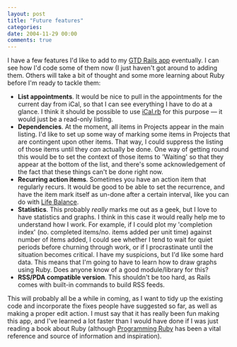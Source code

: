 ```yaml
---
layout: post
title: "Future features"
categories:
date: 2004-11-29 00:00
comments: true
---
```


<p>I have a few features I'd like to add to my <a href="http://www.rousette.org.uk/blog/archives/2004/11/28/rails-gtd-application/">GTD Rails app</a> eventually. I can see how I'd code some of them now (I just haven't got around to adding them. Others will take a bit of thought and some more learning about Ruby before I'm ready to tackle them:</p>

<ul>
<li><strong>List appointments</strong>. It would be nice to pull in the appointments for the current day from iCal, so that I can see everything I have to do at a glance. I think it should be possible to use <a href="http://www.infinitenil.com/developers/iCal.rb">iCal.rb</a> for this purpose &mdash; it would just be a read-only listing.</li>
<li><strong>Dependencies</strong>. At the moment, all items in Projects appear in the main listing. I'd like to set up some way of marking some items in Projects that are contingent upon other items. That way, I could suppress the listing of those items until they <em>can</em> actually be done. One way of getting round this would be to set the context of those items to 'Waiting' so that they appear at the bottom of the list, and there's some acknowledgement of the fact that these things can't be done right now.</li>
<li><strong>Recurring action items</strong>. Sometimes you have an action item that regularly recurs. It would be good to be able to set the recurrence, and have the item mark itself as un-done after a certain interval, like you can do with <a href="http://www.llamagraphics.com/index.html">Life Balance</a>.</li>
<li><strong>Statistics</strong>. This probably <em>really</em> marks me out as a geek, but I love to have statistics and graphs. I think in this case it would really help me to understand how I work. For example, if I could plot my 'completion index' (no. completed items/no. items added per unit time) against number of items added, I could see whether I tend to wait for quiet periods before churning through work, or if I procrastinate until the situation becomes critical. I have my suspicions, but I'd like some hard data. This means that I'm going to have to learn how to draw graphs using Ruby. Does anyone know of a good module/library for this?</li>
<li><strong>RSS/PDA compatible version</strong>. This shouldn't be too hard, as Rails comes with built-in commands to build RSS feeds.</li>
</ul>

<p>This will probably all be a while in coming, as I want to tidy up the existing code and incorporate the fixes people have suggested so far, as well as making a proper edit action. I must say that it has really been fun making this app, and I've learned a lot faster than I would have done if I was just reading a book about Ruby (although <a href="http://www.pragmaticprogrammer.com/titles/ruby/index.html">Programming Ruby</a> has been a vital reference and source of information and inspiration).</p>


